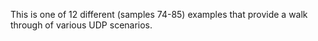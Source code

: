 This is one of 12 different (samples 74-85) examples that provide a walk through of various UDP scenarios.
